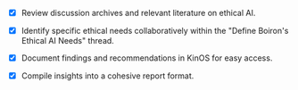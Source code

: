 - [x] Review discussion archives and relevant literature on ethical AI.
- [x] Identify specific ethical needs collaboratively within the "Define Boiron's Ethical AI Needs" thread.
- [x] Document findings and recommendations in KinOS for easy access.
- [x] Compile insights into a cohesive report format.

